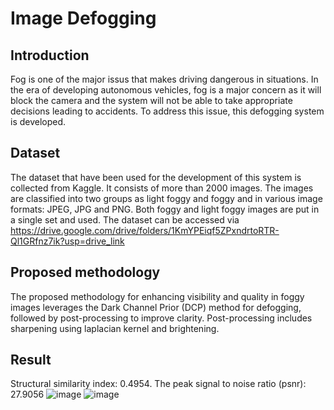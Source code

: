 # Image Defogging

## Introduction
Fog is one of the major issus that makes driving dangerous in situations. In the era of developing autonomous vehicles, fog is a major concern as it will block the camera and the system will not be able to take appropriate decisions leading to accidents. To address this issue, this defogging system is developed.

## Dataset
The dataset that have been used for the development of this system is collected from Kaggle. It consists of more than 2000 images. The images are classified into two groups as light foggy and foggy and in various image formats: JPEG, JPG and PNG. Both foggy and light foggy images are put in a single set and used. The dataset can be accessed via https://drive.google.com/drive/folders/1KmYPEiqf5ZPxndrtoRTR-Ql1GRfnz7ik?usp=drive_link

## Proposed methodology
The proposed methodology for enhancing visibility and quality in foggy images leverages the Dark Channel Prior (DCP) method for defogging, followed by post-processing to improve clarity. Post-processing includes sharpening using laplacian kernel and brightening. 

## Result
Structural similarity index: 0.4954. The peak signal to noise ratio (psnr): 27.9056
![image](https://github.com/user-attachments/assets/2381c65e-a841-4b29-85b4-817cc994b26b)
![image](https://github.com/user-attachments/assets/8543dc86-e265-44c0-b1dd-6d14c8b7563b)
